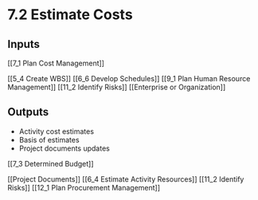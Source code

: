 # 7.2 Estimate Costs

## Inputs

[[7_1 Plan Cost Management]]

[[5_4 Create WBS]]
[[6_6 Develop Schedules]]
[[9_1 Plan Human Resource Management]]
[[11_2 Identify Risks]]
[[Enterprise or Organization]]

## Outputs

* Activity cost estimates
* Basis of estimates
* Project documents updates

[[7_3 Determined Budget]]

[[Project Documents]]
[[6_4 Estimate Activity Resources]]
[[11_2 Identify Risks]]
[[12_1 Plan Procurement Management]]



